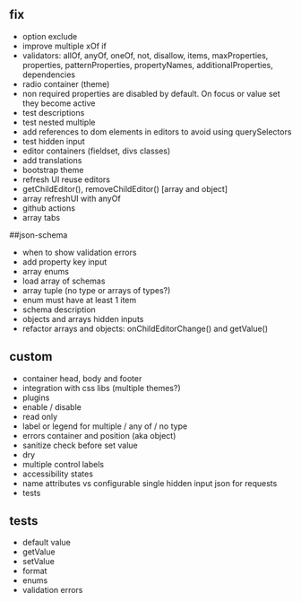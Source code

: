## fix

- option exclude
- improve multiple xOf if
- validators: allOf, anyOf, oneOf, not, disallow, items, maxProperties, properties, patternProperties, propertyNames, additionalProperties, dependencies 
- radio container (theme)
- non required properties are disabled by default. On focus or value set they become active
- test descriptions
- test nested multiple
- add references to dom elements in editors to avoid using querySelectors 
- test hidden input
- editor containers (fieldset, divs classes)
- add translations
- bootstrap theme
- refresh UI reuse editors
- getChildEditor(), removeChildEditor() [array and object]
- array refreshUI with anyOf
- github actions
- array tabs

##json-schema
- when to show validation errors
- add property key input
- array enums
- load array of schemas
- array tuple (no type or arrays of types?)
- enum must have at least 1 item
- schema description
- objects and arrays hidden inputs
- refactor arrays and objects: onChildEditorChange() and getValue()

## custom
- container head, body and footer
- integration with css libs (multiple themes?)
- plugins
- enable / disable
- read only
- label or legend for multiple / any of / no type
- errors container and position (aka object)
- sanitize check before set value
- dry
- multiple control labels
- accessibility states
- name attributes vs configurable single hidden input json for requests
- tests

## tests

- default value
- getValue
- setValue
- format
- enums
- validation errors
